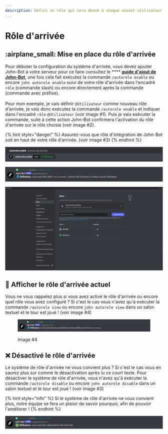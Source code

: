 ```yaml
---
description: Défini un rôle qui sera donné à chaque nouvel utilisateur.
---
```


# Rôle d'arrivée

## :airplane\_small: Mise en place du rôle d'arrivée

Pour débuter la configuration du système d'arrivée, vous devez ajouter John-Bot à votre serveur pour ce faire consultez le **** [**guide d'ajout de John-Bot**](../#ajouter-john-bot-a-votre-serveur-discord), une fois cela fait exécutez la commande `/autorole enable` ou encore `john autorole enable` suivi de votre rôle d'arrivée dans l'encadré `rôle` (commande slash) ou encore directement après la commande (commande avec préfixe).\
\
Pour mon exemple, je vais définir `@Utilisateur` comme nouveau rôle d'arrivée, je vais donc exécutez la commande `/autorole enable` et indiquer dans l'encadré `rôle`  `@Utilisateur` (voir image #1). Puis je vais exécuter la commande, suite à cette action John-Bot confirmera l'activation du rôle d'arrivée sur le rôle choisie (voir image #2).

{% hint style="danger" %}
Assurez-vous que rôle d'intégration de John-Bot soit en haut de votre rôle d'arrivée. (voir image #3)
{% endhint %}

![Image #1](../.gitbook/assets/autoroleview.png)

![Image #2](../.gitbook/assets/AutoRoleConfirme.png)

![image #3](../.gitbook/assets/John-BotRoles.png)

## :eyes: Afficher le rôle d'arrivée actuel

Vous ne vous rappelez plus si vous avez activé le rôle d'arrivée ou encore quel rôle vous avez configuré ? Si c'est le cas vous n'avez qu'à exécuter la commande `/autorole view` ou encore `john autorole view` dans un salon textuel et le tour est joué ! (voir image #4)

<figure><img src="../.gitbook/assets/AutoRoleView.png" alt=""><figcaption><p>Image #4</p></figcaption></figure>

## :x: Désactivé le rôle d'arrivée

Le système de rôle d'arrivée ne vous convient plus ? Si c'est le cas vous en saurez plus sur comme le désactivation après lu ce court texte. Pour désactiver le système de rôle d'arrivée, vous n'avez qu'à exécuter la commande `/autorole disable` ou encore `john autorole disable` dans un salon textuel et le tour est joué ! (voir image #3)

{% hint style="info" %}
Si le système de rôle d'arrivée ne vous convient plus, notre équipe se fera un plaisir de savoir pourquoi, afin de pouvoir l'améliorer !
{% endhint %}

![Image #3](../.gitbook/assets/AutoRoleDisable.png)
